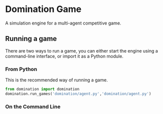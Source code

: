 Domination Game
===============

A simulation engine for a multi-agent competitive game. 


Running a game
--------------

There are two ways to run a game, you can either start the engine using a command-line interface, or import it as a Python module.

### From Python

This is the recommended way of running a game. 

```python
from domination import domination
domination.run_games('domination/agent.py','domination/agent.py')
```

### On the Command Line
